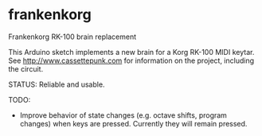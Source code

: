 # frankenkorg
Frankenkorg RK-100 brain replacement

This Arduino sketch implements a new brain for a Korg RK-100 MIDI keytar.
See http://www.cassettepunk.com for information on the project, including the circuit.

STATUS:
Reliable and usable.

TODO:
- Improve behavior of state changes (e.g. octave shifts, program changes) when keys are pressed. Currently they will remain pressed.

